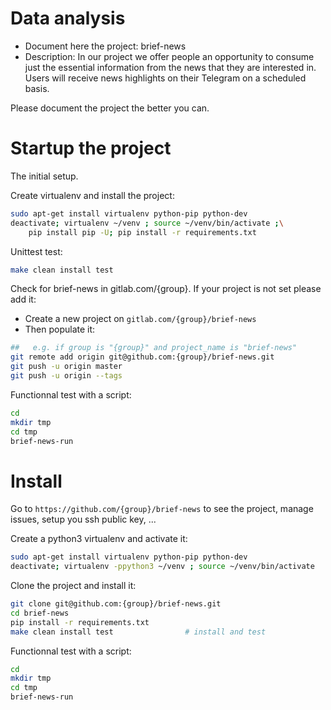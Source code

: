 # Data analysis
- Document here the project: brief-news
- Description: In our project we offer people an opportunity to consume just the essential information from the news that they are interested in. Users will receive news highlights on their Telegram on a scheduled basis.

Please document the project the better you can.

# Startup the project

The initial setup.

Create virtualenv and install the project:
```bash
sudo apt-get install virtualenv python-pip python-dev
deactivate; virtualenv ~/venv ; source ~/venv/bin/activate ;\
    pip install pip -U; pip install -r requirements.txt
```

Unittest test:
```bash
make clean install test
```

Check for brief-news in gitlab.com/{group}.
If your project is not set please add it:

- Create a new project on `gitlab.com/{group}/brief-news`
- Then populate it:

```bash
##   e.g. if group is "{group}" and project_name is "brief-news"
git remote add origin git@github.com:{group}/brief-news.git
git push -u origin master
git push -u origin --tags
```

Functionnal test with a script:

```bash
cd
mkdir tmp
cd tmp
brief-news-run
```

# Install

Go to `https://github.com/{group}/brief-news` to see the project, manage issues,
setup you ssh public key, ...

Create a python3 virtualenv and activate it:

```bash
sudo apt-get install virtualenv python-pip python-dev
deactivate; virtualenv -ppython3 ~/venv ; source ~/venv/bin/activate
```

Clone the project and install it:

```bash
git clone git@github.com:{group}/brief-news.git
cd brief-news
pip install -r requirements.txt
make clean install test                # install and test
```
Functionnal test with a script:

```bash
cd
mkdir tmp
cd tmp
brief-news-run
```
